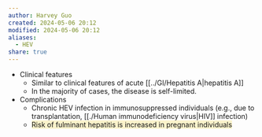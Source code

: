 ```yaml
---
author: Harvey Guo
created: 2024-05-06 20:12
modified: 2024-05-06 20:12
aliases:
  - HEV
share: true
---
```

- Clinical features
	- Similar to clinical features of acute [[../GI/Hepatitis A|hepatitis A]]
	- In the majority of cases, the disease is self-limited.
- Complications
	- Chronic HEV infection in immunosuppressed individuals (e.g., due to transplantation, [[./Human immunodeficiency virus|HIV]] infection) 
	- <span style="background:rgba(240, 200, 0, 0.2)">Risk of fulminant hepatitis is increased in pregnant individuals</span>


